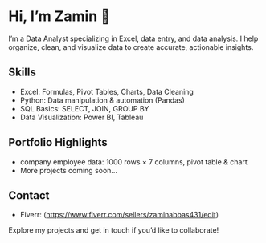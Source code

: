 # Hi, I’m Zamin 👋

I’m a Data Analyst specializing in Excel, data entry, and data analysis. I help organize, clean, and visualize data to create accurate, actionable insights.

## Skills
- Excel: Formulas, Pivot Tables, Charts, Data Cleaning  
- Python: Data manipulation & automation (Pandas)  
- SQL Basics: SELECT, JOIN, GROUP BY  
- Data Visualization: Power BI, Tableau  

## Portfolio Highlights
- company employee data: 1000 rows × 7 columns, pivot table & chart  
- More projects coming soon…

## Contact
- Fiverr: (https://www.fiverr.com/sellers/zaminabbas431/edit)  

Explore my projects and get in touch if you’d like to collaborate!
